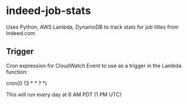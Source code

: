 # indeed-job-stats
Uses Python, AWS Lambda, DynamoDB to track stats for job titles from Indeed.com

## Trigger

Cron expression for CloudWatch Event to use as a trigger in the Lambda function:

cron(0 13 * * ? *)

This will run every day at 6 AM PDT (1 PM UTC)
